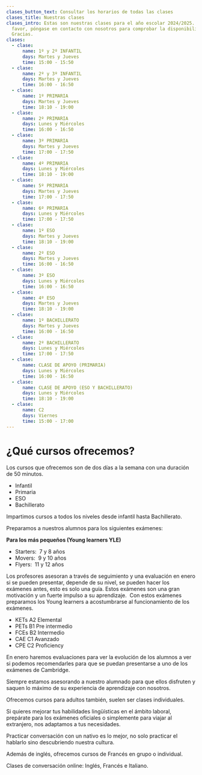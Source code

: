 ```yaml
---
clases_button_text: Consultar los horarios de todas las clases
clases_title: Nuestras clases
clases_intro: Estas son nuestras clases para el año escolar 2024/2025. Por
  favor, póngase en contacto con nosotros para comprobar la disponibilidad.
  Gracias.
clases:
  - clase:
      name: 1º y 2º INFANTIL
      days: Martes y Jueves
      time: 15:00 - 15:50
  - clase:
      name: 2º y 3º INFANTIL
      days: Martes y Jueves
      time: 16:00 - 16:50
  - clase:
      name: 1º PRIMARIA
      days: Martes y Jueves
      time: 18:10 - 19:00
  - clase:
      name: 2º PRIMARIA
      days: Lunes y Miércoles
      time: 16:00 - 16:50
  - clase:
      name: 3º PRIMARIA
      days: Martes y Jueves
      time: 17:00 - 17:50
  - clase:
      name: 4º PRIMARIA
      days: Lunes y Miércoles
      time: 18:10 - 19:00
  - clase:
      name: 5º PRIMARIA
      days: Martes y Jueves
      time: 17:00 - 17:50
  - clase:
      name: 6º PRIMARIA
      days: Lunes y Miércoles
      time: 17:00 - 17:50
  - clase:
      name: 1º ESO
      days: Martes y Jueves
      time: 18:10 - 19:00
  - clase:
      name: 2º ESO
      days: Martes y Jueves
      time: 16:00 - 16:50
  - clase:
      name: 3º ESO
      days: Lunes y Miércoles
      time: 16:00 - 16:50
  - clase:
      name: 4º ESO
      days: Martes y Jueves
      time: 18:10 - 19:00
  - clase:
      name: 1º BACHILLERATO
      days: Martes y Jueves
      time: 16:00 - 16:50
  - clase:
      name: 2º BACHILLERATO
      days: Lunes y Miércoles
      time: 17:00 - 17:50
  - clase:
      name: CLASE DE APOYO (PRIMARIA)
      days: Lunes y Miércoles
      time: 16:00 - 16:50
  - clase:
      name: CLASE DE APOYO (ESO Y BACHILLERATO)
      days: Lunes y Miércoles
      time: 18:10 - 19:00
  - clase:
      name: C2
      days: Viernes
      time: 15:00 - 17:00
---
```


# ¿Qué cursos ofrecemos?

Los cursos que ofrecemos son de dos días a la semana con una duración de 50 minutos.

- Infantil
- Primaria
- ESO
- Bachillerato

Impartimos cursos a todos los niveles desde infantil hasta Bachillerato.

Preparamos a nuestros alumnos para los siguientes exámenes:

**Para los más pequeños (Young learners YLE)**

- Starters:  7 y 8 años
- Movers:  9 y 10 años
- Flyers:  11 y 12 años

Los profesores asesoran a través de seguimiento y una evaluación en enero si se pueden presentar, depende de su nivel, se pueden hacer los exámenes antes, esto es solo una guía. Estos exámenes son una gran motivación y un fuerte impulso a su aprendizaje.  Con estos exámenes preparamos los Young learners a acostumbrarse al funcionamiento de los exámenes.

- KETs A2 Elemental
- PETs B1 Pre intermedio
- FCEs B2 Intermedio
- CAE C1 Avanzado
- CPE C2 Proficiency

En enero haremos evaluaciones para ver la evolución de los alumnos a ver si podemos recomendarles para que se puedan presentarse a uno de los exámenes de Cambridge.

Siempre estamos asesorando a nuestro alumnado para que ellos disfruten y saquen lo máximo de su experiencia de aprendizaje con nosotros.

Ofrecemos cursos para adultos también, suelen ser clases individuales.

Si quieres mejorar tus habilidades lingüísticas en el ámbito laboral, prepárate para los exámenes oficiales o simplemente para viajar al extranjero, nos adaptamos a tus necesidades.

Practicar conversación con un nativo es lo mejor, no solo practicar el hablarlo sino descubriendo nuestra cultura.

Además de inglés, ofrecemos cursos de Francés en grupo o individual.

Clases de conversación online: Inglés, Francés e Italiano.
